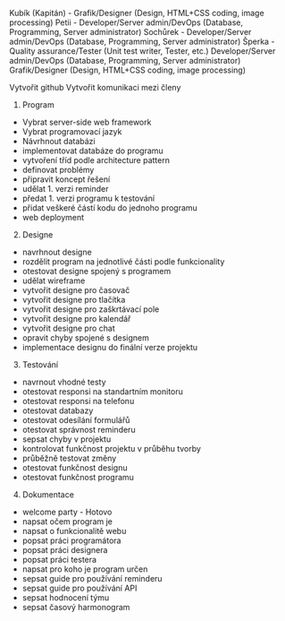 Kubík (Kapitán) - Grafik/Designer (Design, HTML+CSS coding, image processing)
Petii - Developer/Server admin/DevOps (Database, Programming, Server administrator)
Sochůrek - Developer/Server admin/DevOps (Database, Programming, Server administrator)
Šperka - Quality assurance/Tester (Unit test writer, Tester, etc.) Developer/Server admin/DevOps (Database, Programming, Server administrator) Grafik/Designer (Design, HTML+CSS coding, image processing)

Vytvořit github
Vytvořit komunikaci mezi členy

1. Program
- Vybrat server-side web framework
- Vybrat programovací jazyk
- Návrhnout databázi
- implementovat databáze do programu
- vytvoření tříd podle architecture pattern
- definovat problémy
- připravit koncept řešení 
- udělat 1. verzi reminder 
- předat 1. verzi programu k testování
- přidat veškeré částí kodu do jednoho programu
- web deployment


2. Designe
- navrhnout designe
- rozdělit program na jednotlivé části podle funkcionality
- otestovat designe spojený s programem 
- udělat wireframe
- vytvořit designe pro časovač
- vytvořit designe pro tlačítka
- vytvořit designe pro zaškrtávací pole 
- vytvořit designe pro kalendář 
- vytvořit designe pro chat
- opravit chyby spojené s designem
- implementace designu do finální verze projektu



3. Testování
- navrnout vhodné testy
- otestovat responsi na standartním monitoru
- otestovat responsi na telefonu
- otestovat databazy 
- otestovat odesílání formulářů
- otestovat správnost reminderu
- sepsat chyby v projektu
- kontrolovat funkčnost projektu v průběhu tvorby
- průběžně testovat změny
- otestovat funkčnost designu
- otestovat funkčnost programu



4. Dokumentace
- welcome party - Hotovo
- napsat očem program je
- napsat o funkcionalitě webu
- popsat práci programátora
- popsat práci designera
- popsat práci testera
- napsat pro koho je program určen
- sepsat guide pro používání reminderu
- sepsat guide pro používání API
- sepsat hodnocení týmu 
- sepsat časový harmonogram
